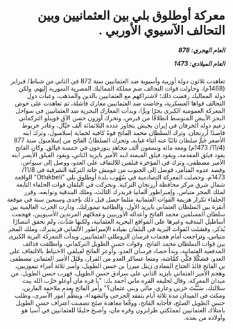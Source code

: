 <h1 dir="rtl">معركة أوطلوق بلي بين العثمانيين وبين التحالف الآسيوي الأوربي .</h1>

<h5 dir="rtl">العام الهجري:  878

العام الميلادي: 1473

</h5>

<p dir="rtl">تعاهدت ثلاثون دولة أوربية وأسيوية ضد العثمانيين سنة 872 في الثاني من شباط/ فبراير (1468م)، وحاولت قوات التحالف ضم مملكة المماليك المصرية السورية إليهم، ولكن دولة المماليك رفضت ذلك؛ لاشتراكهم مع العثمانيين بالدين والمذهب، وعبأت دول التحالف قواها العسكرية، وخاضت ضد العثمانيين معارك فاشلة، ثم تعاهدت على خوض المعركة العمومية الكبرى بحرًا وبرًّا، وبدأت المعارك البحرية ضد العثمانيين في سواحل البحر الأبيض المتوسط انطلاقًا من قبرص، وتحرك أوزون حسن الآق قوينلو التركماني زعيم دولة الخرفان في إيران بجيش يتجاوز عدده الثلاثمائة ألف خيَّال، وغادر خربوط قاصدًا أرزنجان. وترك السلطان محمد الفاتح قوةً كافية لحماية إسلامبول، وترك ابنه الأصغر جَمَّ سلطان نائبًا عنه أثناء غيابه، وتحرك السلطانُ الفاتح من إسلامبول سنة 877 (11/4/ 1473م) ومعه مائة وتسعون ألف مجاهد يتوزعون في خمسة فيالق. وكان الفاتح يقود فيلق المقدمة، ويقود فيلق الميمنة ابنه الأمير بايزيد الثاني، ويقود الفيلق الأيسر ابنه الأمير مصطفى، وترك في المؤخرة فيلقين للالتفاف على العدو، ووصل إلى سيواس، وقصد عدوه المتآمر، فوصل إلى الجنوب من غومش خانة التركية الشرقية في 11/8/ 1473م، وحصلت المعركة التصادمية في سُهُوب بلدة أوطلوق بلي "Otlukbeli" الواقعة شمال شرق مركز محافظة أرزنجان التركية. وتحركت في البلقان قوات الحلفاء التابعة لملك المجر متياس، وإمبراطور ألمانيا فريدرك الثالث، وملك البندقية وتوابعه، وقرر الحلفاء تكرار هزيمة القوات العثمانية مثلما حصل قبل ذلك بإحدى وسبعين سنة في موقعة أنقرة بين السلطان العثماني بايزيد الأول، والطاغية تيمورلنك. ودارت الحرب العالمية بين سلطان المسلمين محمد الفاتح وأعدائه الأوربيين وعملائهم المرتدين الأسيويين، فهجمت أساطيل البندقية وغيرها على المواقع البحرية العثمانية، ولكنها صُدَّت، ولم تحقق انتصارًا يُذكر، وفشلت القوات البرية في البلقان بقيادة الإمبراطور الألماني فريديرك، وملك المجر متياس، وتراجعت أمام هجمات فرسان الرومللي العثمانيين, وبدأت المعركة البرية الكبرى بين قوات السلطان محمد الفاتح، وقوات حسن الطويل التركماني، وانطلقت قذائف المدفعية العثمانية، وبدأ حصاد فرسان العدو، وأوعز الفاتح لفيلقي الاحتياط بالالتفاف على العدو، فشكَّلا فكَّي كمَّاشة، ومنعا عساكر العدو من الفرار، وقَتَلَ الأمير العثماني مصطفى بن الفاتح قائدَ الجناح المعادي زينل ميرزا بن حسن الطويل، وأسر ثلاثة أمراء تيموريين، وهجم الأمير العثماني بايزيد الثاني على سرادق حسن الطويل، فهرب حسن الطويل، من ميدان المعركة، وقال لحليفه القره ماني أحمد بك: "يا قره مان أوغلو خرَّب الله بيت سلالتك، سَبَّبْتَ خزيي وعاري، مالي وبني عثمان؟" وأمر الفاتح بعدم ملاحقة الفارين، ومكث في الميدان مدة ثلاثة أيام يتفقد الجرحى والشهداء، وينظِّم أمور الأسرى، وطلب حسن الطويل الصلح، فأجابه الفاتح، ووقَّعا معاهدة صلح تضمنت اعتراف حسن الطويل بامتلاك العثمانيين لمملكتي طرابزون وقره مان، وأصبح حليفًا للعثمانيين في آسيا هو وأولاده من بعده.</p></br>
